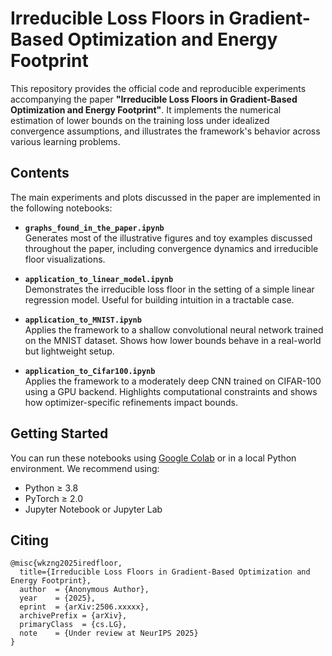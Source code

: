 # Irreducible Loss Floors in Gradient-Based Optimization and Energy Footprint

This repository provides the official code and reproducible experiments accompanying the paper **"Irreducible Loss Floors in Gradient-Based Optimization and Energy Footprint"**. It implements the numerical estimation of lower bounds on the training loss under idealized convergence assumptions, and illustrates the framework's behavior across various learning problems.

## Contents

The main experiments and plots discussed in the paper are implemented in the following notebooks:

- **`graphs_found_in_the_paper.ipynb`**  
  Generates most of the illustrative figures and toy examples discussed throughout the paper, including convergence dynamics and irreducible floor visualizations.

- **`application_to_linear_model.ipynb`**  
  Demonstrates the irreducible loss floor in the setting of a simple linear regression model. Useful for building intuition in a tractable case.

- **`application_to_MNIST.ipynb`**  
  Applies the framework to a shallow convolutional neural network trained on the MNIST dataset. Shows how lower bounds behave in a real-world but lightweight setup.

- **`application_to_Cifar100.ipynb`**  
  Applies the framework to a moderately deep CNN trained on CIFAR-100 using a GPU backend. Highlights computational constraints and shows how optimizer-specific refinements impact bounds.

## Getting Started

You can run these notebooks using [Google Colab](https://colab.research.google.com/) or in a local Python environment. We recommend using:

- Python ≥ 3.8  
- PyTorch ≥ 2.0  
- Jupyter Notebook or Jupyter Lab  


## Citing

````
@misc{wkzng2025iredfloor,
  title={Irreducible Loss Floors in Gradient-Based Optimization and Energy Footprint},
  author  = {Anonymous Author},
  year    = {2025},
  eprint  = {arXiv:2506.xxxxx},
  archivePrefix = {arXiv},
  primaryClass  = {cs.LG},
  note    = {Under review at NeurIPS 2025}
}
````